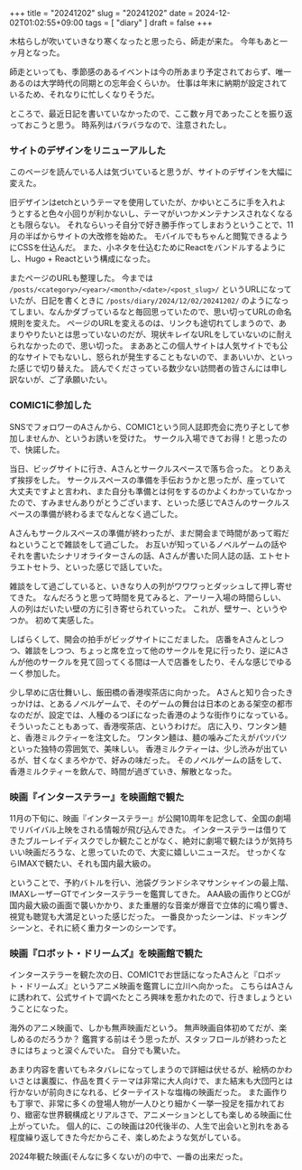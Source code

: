 +++
title = "20241202"
slug = "20241202"
date = 2024-12-02T01:02:55+09:00
tags = [ "diary" ]
draft = false
+++

木枯らしが吹いていきなり寒くなったと思ったら、師走が来た。
今年もあと一ヶ月となった。

師走といっても、季節感のあるイベントは今の所あまり予定されておらず、唯一あるのは大学時代の同期との忘年会くらいか。
仕事は年末に納期が設定されているため、それなりに忙しくなりそうだ。

ところで、最近日記を書いていなかったので、ここ数ヶ月であったことを振り返っておこうと思う。
時系列はバラバラなので、注意されたし。

### サイトのデザインをリニューアルした

このページを読んでいる人は気づいていると思うが、サイトのデザインを大幅に変えた。

旧デザインはetchというテーマを使用していたが、かゆいところに手を入れようとすると色々小回りが利かないし、テーマがいつかメンテナンスされなくなるとも限らない。
それならいっそ自分で好き勝手作ってしまおうということで、11月の半ばからサイトの大改修を始めた。
モバイルでもちゃんと閲覧できるようにCSSを仕込んだ。
また、小ネタを仕込むためにReactをバンドルするようにし、Hugo + Reactという構成になった。

またページのURLも整理した。
今までは `/posts/<category>/<year>/<month>/<date>/<post_slug>/` というURLになっていたが、日記を書くときに `/posts/diary/2024/12/02/20241202/` のようになってしまい、なんかダブっているなと毎回思っていたので、思い切ってURLの命名規則を変えた。
ページのURLを変えるのは、リンクも途切れてしまうので、あまりやりたいとは思っていないのだが、現状キレイなURLをしていないのに耐えられなかったので、思い切った。
まああとこの個人サイトは人気サイトでも公的なサイトでもないし、怒られが発生することもないので、まあいいか、といった感じで切り替えた。
読んでくださっている数少ない訪問者の皆さんには申し訳ないが、ご了承願いたい。

### COMIC1に参加した

SNSでフォロワーのAさんから、COMIC1という同人誌即売会に売り子として参加しませんか、というお誘いを受けた。
サークル入場できてお得！と思ったので、快諾した。

当日、ビッグサイトに行き、Aさんとサークルスペースで落ち合った。
とりあえず挨拶をした。
サークルスペースの準備を手伝おうかと思ったが、座っていて大丈夫ですよと言われ、また自分も準備とは何をするのかよくわかっていなかったので、すみませんありがとうございます、といった感じでAさんのサークルスペースの準備が終わるまでなんとなく過ごした。

Aさんもサークルスペースの準備が終わったが、まだ開会まで時間があって暇だねということで雑談をして過ごした。
お互いが知っているノベルゲームの話やそれを書いたシナリオライターさんの話、Aさんが書いた同人誌の話、エトセトラエトセトラ、といった感じで話していた。

雑談をして過ごしていると、いきなり人の列がワワワっとダッシュして押し寄せてきた。
なんだろうと思って時間を見てみると、アーリー入場の時間らしい、人の列はだいたい壁の方に引き寄せられていった。
これが、壁サー、というやつか。
初めて実感した。

しばらくして、開会の拍手がビッグサイトにこだました。
店番をAさんとしつつ、雑談をしつつ、ちょっと席を立って他のサークルを見に行ったり、逆にAさんが他のサークルを見て回ってくる間は一人で店番をしたり、そんな感じでゆるーく参加した。

少し早めに店仕舞いし、飯田橋の香港喫茶店に向かった。
Aさんと知り合ったきっかけは、とあるノベルゲームで、そのゲームの舞台は日本のとある架空の都市なのだが、設定では、人種のるつぼになった香港のような街作りになっている。
そういったこともあって、香港喫茶店、というわけだ。
店に入り、ワンタン麺と、香港ミルクティーを注文した。
ワンタン麺は、麺の噛みごたえがパツパツといった独特の雰囲気で、美味しい。
香港ミルクティーは、少し渋みが出ているが、甘くなくまろやかで、好みの味だった。
そのノベルゲームの話をして、香港ミルクティーを飲んで、時間が過ぎていき、解散となった。

### 映画『インターステラー』を映画館で観た

11月の下旬に、映画『インターステラー』が公開10周年を記念して、全国の劇場でリバイバル上映をされる情報が飛び込んできた。
インターステラーは借りてきたブルーレイディスクでしか観たことがなく、絶対に劇場で観たほうが気持ちいい映画だろうな、と思っていたので、大変に嬉しいニュースだ。
せっかくならIMAXで観たい、それも国内最大級の。

ということで、予約バトルを行い、池袋グランドシネマサンシャインの最上階、IMAXレーザーGTでインターステラーを鑑賞してきた。
AAA級の画作りとCGが国内最大級の画面で襲いかかり、また重層的な音楽が爆音で立体的に鳴り響き、視覚も聴覚も大満足といった感じだった。
一番良かったシーンは、ドッキングシーンと、それに続く重力ターンのシーンです。

### 映画『ロボット・ドリームズ』を映画館で観た

インターステラーを観た次の日、COMIC1でお世話になったAさんと『ロボット・ドリームズ』というアニメ映画を鑑賞しに立川へ向かった。
こちらはAさんに誘われて、公式サイトで調べたところ興味を惹かれたので、行きましょうということになった。

海外のアニメ映画で、しかも無声映画だという。
無声映画自体初めてだが、楽しめるのだろうか？
鑑賞する前はそう思ったが、スタッフロールが終わったときにはちょっと涙ぐんでいた。
自分でも驚いた。

あまり内容を書いてもネタバレになってしまうので詳細は伏せるが、絵柄のかわいさとは裏腹に、作品を貫くテーマは非常に大人向けで、また結末も大団円とは行かないが前向きになれる、ビターテイストな塩梅の映画だった。
また画作りも丁寧で、非常に多くの登場人物が一人ひとり細かく一挙一投足を描かれており、緻密な世界観構成とリアルさで、アニメーションとしても楽しめる映画に仕上がっていた。
個人的に、この映画は20代後半の、人生で出会いと別れをある程度繰り返してきた今だからこそ、楽しめたような気がしている。

2024年観た映画(そんなに多くないが)の中で、一番の出来だった。
